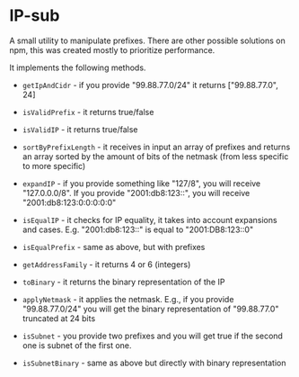 # IP-sub


A small utility to manipulate prefixes. There are other possible solutions on npm, this was created mostly to prioritize performance.

It implements the following methods.

* `getIpAndCidr` - if you provide "99.88.77.0/24" it returns ["99.88.77.0", 24]

* `isValidPrefix` - it returns true/false

* `isValidIP` - it returns true/false

* `sortByPrefixLength` - it receives in input an array of prefixes and returns an array sorted by the amount of bits of the netmask (from less specific to more specific)

* `expandIP` - if you provide something like "127/8", you will receive "127.0.0.0/8". If you provide "2001:db8:123::", you will receive "2001:db8:123:0:0:0:0:0"

* `isEqualIP` - it checks for IP equality, it takes into account expansions and cases. E.g. "2001:db8:123::" is equal to "2001:DB8:123::0"

* `isEqualPrefix` - same as above, but with prefixes

* `getAddressFamily` - it returns 4 or 6 (integers)

* `toBinary` - it returns the binary representation of the IP

* `applyNetmask` - it applies the netmask. E.g., if you provide "99.88.77.0/24" you will get the binary representation of "99.88.77.0" truncated at 24 bits

* `isSubnet` - you provide two prefixes and you will get true if the second one is subnet of the first one.

* `isSubnetBinary` - same as above but directly with binary representation
